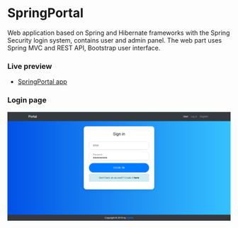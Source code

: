 # SpringPortal
Web application based on Spring and Hibernate frameworks with the Spring Security login system, contains user and admin panel. The web part uses Spring MVC and REST API, Bootstrap user interface.

### Live preview
* [SpringPortal app](https://springportal.herokuapp.com/)

### Login page
![loginpage](images/loginpage.png)